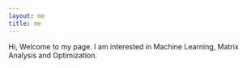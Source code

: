 ```yaml
---
layout: me
title: me
---
```


Hi, Welcome to my page.
I am interested in Machine Learning, Matrix Analysis and Optimization.